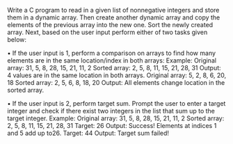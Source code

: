 Write a C program to read in a given list of nonnegative integers and store them in a dynamic array. Then create another dynamic array and copy
the elements of the previous array into the new one. Sort the newly created array. Next, based
on the user input perform either of two tasks given below:


• If the user input is 1, perform a comparison on arrays to find how many elements are in the
same location/index in both arrays:
Example:
Original array: 31, 5, 8, 28, 15, 21, 11, 2
Sorted array: 2, 5, 8, 11, 15, 21, 28, 31
Output: 4 values are in the same location in both arrays.
 Original array: 5, 2, 8, 6, 20, 18
Sorted array: 2, 5, 6, 8, 18, 20
Output: All elements change location in the sorted array.


• If the user input is 2, perform target sum. Prompt the user to enter a target integer and check
if there exist two integers in the list that sum up to the target integer.
Example:
 Original array: 31, 5, 8, 28, 15, 21, 11, 2
 Sorted array: 2, 5, 8, 11, 15, 21, 28, 31
 Target: 26
 Output: Success! Elements at indices 1 and 5 add up to26.
 Target: 44
 Output: Target sum failed!
